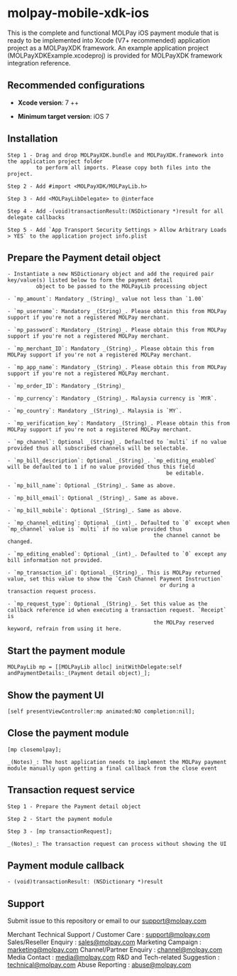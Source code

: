 <!--
# license: Copyright © 2011-2016 MOLPay Sdn Bhd. All Rights Reserved. 
-->

# molpay-mobile-xdk-ios

This is the complete and functional MOLPay iOS payment module that is ready to be implemented into
Xcode (V7+ recommended) application project as a MOLPayXDK framework. An example application project 
(MOLPayXDKExample.xcodeproj) is provided for MOLPayXDK framework integration reference.

## Recommended configurations

- __Xcode version__: 7 ++

- __Minimum target version__: iOS 7

## Installation

    Step 1 - Drag and drop MOLPayXDK.bundle and MOLPayXDK.framework into the application project folder
             to perform all imports. Please copy both files into the project.

    Step 2 - Add #import <MOLPayXDK/MOLPayLib.h>

    Step 3 - Add <MOLPayLibDelegate> to @interface

    Step 4 - Add -(void)transactionResult:(NSDictionary *)result for all delegate callbacks

    Step 5 - Add `App Transport Security Settings > Allow Arbitrary Loads > YES` to the application project info.plist

## Prepare the Payment detail object

    - Instantiate a new NSDictionary object and add the required pair key/value(s) listed below to form the payment detail
             object to be passed to the MOLPayLib processing object

    - `mp_amount`: Mandatory _(String)_ value not less than `1.00`

    - `mp_username`: Mandatory _(String)_. Please obtain this from MOLPay support if you're not a registered MOLPay merchant.

    - `mp_password`: Mandatory _(String)_. Please obtain this from MOLPay support if you're not a registered MOLPay merchant.

    - `mp_merchant_ID`: Mandatory _(String)_. Please obtain this from MOLPay support if you're not a registered MOLPay merchant.

    - `mp_app_name`: Mandatory _(String)_. Please obtain this from MOLPay support if you're not a registered MOLPay merchant.

    - `mp_order_ID`: Mandatory _(String)_

    - `mp_currency`: Mandatory _(String)_. Malaysia currency is `MYR`.

    - `mp_country`: Mandatory _(String)_. Malaysia is `MY`.

    - `mp_verification_key`: Mandatory _(String)_. Please obtain this from MOLPay support if you're not a registered MOLPay merchant.

    - `mp_channel`: Optional _(String)_. Defaulted to `multi` if no value provided thus all subscribed channels will be selectable.

    - `mp_bill_description`: Optional _(String)_. `mp_editing_enabled` will be defaulted to 1 if no value provided thus this field
                                                      be editable.

    - `mp_bill_name`: Optional _(String)_. Same as above.

    - `mp_bill_email`: Optional _(String)_. Same as above.

    - `mp_bill_mobile`: Optional _(String)_. Same as above.

    - `mp_channel_editing`: Optional _(int)_. Defaulted to `0` except when `mp_channel` value is `multi` if no value provided thus
                                                  the channel cannot be changed.

    - `mp_editing_enabled`: Optional _(int)_. Defaulted to `0` except any bill information not provided.

    - `mp_transaction_id`: Optional _(String)_. This is MOLPay returned value, set this value to show the `Cash Channel Payment Instruction`
                                                    or during a transaction request process.

    - `mp_request_type`: Optional _(String)_. Set this value as the callback reference id when executing a transaction request. `Receipt` is
                                                  the MOLPay reserved keyword, refrain from using it here.

## Start the payment module

    MOLPayLib mp = [[MOLPayLib alloc] initWithDelegate:self andPaymentDetails:_(Payment detail object)_];

## Show the payment UI

    [self presentViewController:mp animated:NO completion:nil];

## Close the payment module

    [mp closemolpay];

    _(Notes)_: The host application needs to implement the MOLPay payment module manually upon getting a final callback from the close event 

## Transaction request service
    
    Step 1 - Prepare the Payment detail object

    Step 2 - Start the payment module

    Step 3 - [mp transactionRequest];
    
    _(Notes)_: The transaction request can process without showing the UI

## Payment module callback

    - (void)transactionResult: (NSDictionary *)result

## Support

Submit issue to this repository or email to our support@molpay.com

Merchant Technical Support / Customer Care : support@molpay.com
Sales/Reseller Enquiry : sales@molpay.com
Marketing Campaign : marketing@molpay.com
Channel/Partner Enquiry : channel@molpay.com
Media Contact : media@molpay.com
R&D and Tech-related Suggestion : technical@molpay.com
Abuse Reporting : abuse@molpay.com